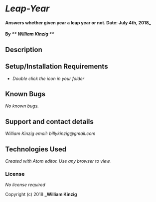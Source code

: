 # _Leap-Year_

#### Answers whether given year a leap year or not. Date: July 4th, 2018_

#### By _** William Kinzig **_

## Description



## Setup/Installation Requirements

* _Double click the icon in your folder_

## Known Bugs

_No known bugs._

## Support and contact details

_William Kinzig email: billykinzig@gmail.com_

## Technologies Used

_Created with Atom editor.  Use any browser to view._

### License

*No license required*

Copyright (c) 2018 **_William Kinzig**
